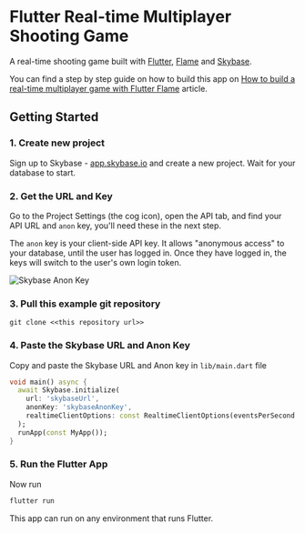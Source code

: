 # Flutter Real-time Multiplayer Shooting Game

A real-time shooting game built with [Flutter](https://flutter.dev/), [Flame](https://flame-engine.org/) and [Skybase](https://skybase.com).

You can find a step by step guide on how to build this app on [How to build a real-time multiplayer game with Flutter Flame](https://skybase.com/blog/flutter-real-time-multiplayer-game) article.

## Getting Started

### 1. Create new project

Sign up to Skybase - [app.skybase.io](https://app.skybase.io) and create a new project. Wait for your database to start.

### 2. Get the URL and Key

Go to the Project Settings (the cog icon), open the API tab, and find your API URL and `anon` key, you'll need these in the next step.

The `anon` key is your client-side API key. It allows "anonymous access" to your database, until the user has logged in. Once they have logged in, the keys will switch to the user's own login token.

![Skybase Anon Key](skybase_anon_key.jpg?raw=true 'Skybase Anon Key')

### 3. Pull this example git repository

`git clone <<this repository url>> `

### 4. Paste the Skybase URL and Anon Key

Copy and paste the Skybase URL and Anon key in `lib/main.dart` file

```dart
void main() async {
  await Skybase.initialize(
    url: 'skybaseUrl',
    anonKey: 'skybaseAnonKey',
    realtimeClientOptions: const RealtimeClientOptions(eventsPerSecond: 40),
  );
  runApp(const MyApp());
}
```

### 5. Run the Flutter App

Now run

```bash
flutter run
```

This app can run on any environment that runs Flutter.

